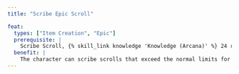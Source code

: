 ```yaml
---
title: "Scribe Epic Scroll"

feat:
  types: ["Item Creation", "Epic"]
  prerequisite: |
    Scribe Scroll, {% skill_link knowledge 'Knowledge (Arcana)' %} 24 ranks, {% skill_link spellcraft %} 24 ranks.
  benefit: |
    The character can scribe scrolls that exceed the normal limits for such items. Even this feat does not allow the character to scribe a scroll with an epic spell.
---
```

